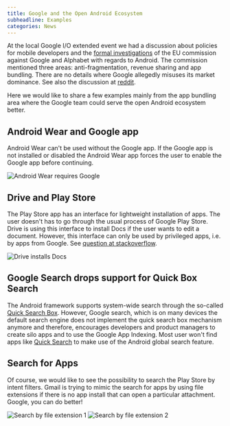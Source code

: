 ```yaml
---
title: Google and the Open Android Ecosystem
subheadline: Examples
categories: News
---
```

At the local Google I/O extended event we had a discussion about policies for
mobile developers and the [formal investigations](http://ec.europa.eu/competition/elojade/isef/case_details.cfm?proc_code=1_40099)
of the EU commission against Google and Alphabet with regards to Android. The
commission mentioned three areas: anti-fragmentation, revenue sharing and
app bundling. There are no details where Google allegedly misuses its
market dominance. See also the discussion at [reddit](https://www.reddit.com/r/Android/comments/4fml1a/european_commission_antitrust_commission_sends/).

Here we would like to share a few examples mainly from the app bundling area
where the Google team could serve the open Android ecosystem better.

## Android Wear and Google app
Android Wear can't be used without the Google app.
If the Google app is not installed or disabled the Android Wear app forces the
user to enable the Google app before continuing.

![Android Wear requires Google]({{site.url}}/assets/img/posts/WearAppWithoutGoogle.png)

## Drive and Play Store
The Play Store app has an interface for lightweight installation of apps. The user doesn't
has to go through the usual process of Google Play Store. Drive is using this interface
to install Docs if the user wants to edit a document. However, this interface can
only be used by privileged apps, i.e. by apps from Google. See [question at stackoverflow](http://stackoverflow.com/questions/23695170/how-to-install-applications-programatically-without-opening-play-store-as-googl).

![Drive installs Docs]({{site.url}}/assets/img/posts/DriveDocsInstall.png)

## Google Search drops support for Quick Box Search
The Android framework supports system-wide search through the so-called
[Quick Search Box](https://developer.android.com/guide/topics/search/adding-custom-suggestions.html#QSB).
However, Google search, which is on many devices the default search engine does not implement the
quick search box mechanism anymore and therefore, encourages developers and product managers
to create silo apps and to use the Google App Indexing. Most user won't find apps like
[Quick Search](https://play.google.com/store/apps/details?id=com.startapp.quicksearchbox)
to make use of the Android global search feature.

## Search for Apps
Of course, we would like to see the possibility to search the Play Store by intent filters. Gmail is trying
to mimic the search for apps by using file extensions if there is no app install that can open a particular attachment.
Google, you can do better!

![Search by file extension 1]({{site.url}}/assets/img/posts/FileExtensionSearch1.png)
![Search by file extension 2]({{site.url}}/assets/img/posts/FileExtensionSearch2.png)
